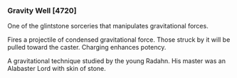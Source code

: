 ### Gravity Well [4720]

One of the glintstone sorceries that manipulates gravitational forces.

Fires a projectile of condensed gravitational force. Those struck by it will be pulled toward the caster. Charging enhances potency.

A gravitational technique studied by the young Radahn. His master was an Alabaster Lord with skin of stone.